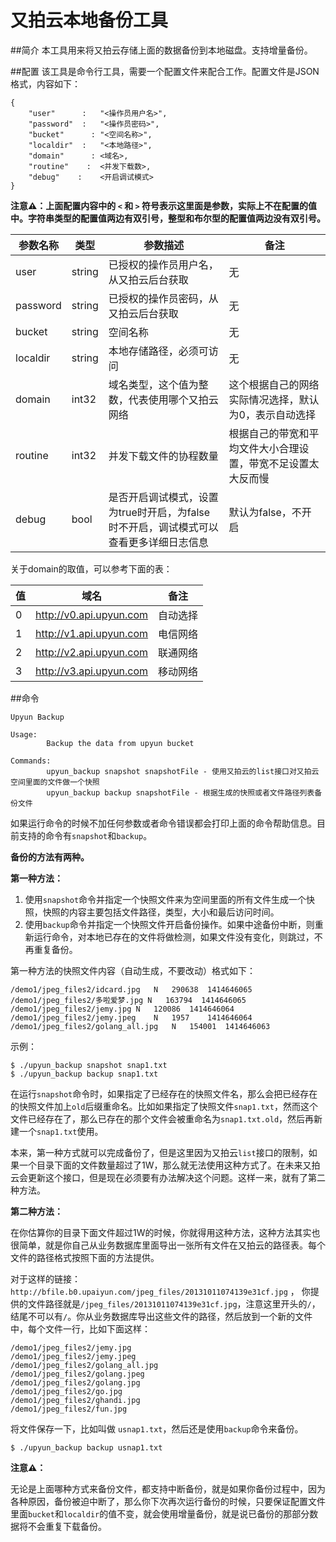 又拍云本地备份工具
============

##简介
本工具用来将又拍云存储上面的数据备份到本地磁盘。支持增量备份。

##配置
该工具是命令行工具，需要一个配置文件来配合工作。配置文件是JSON格式，内容如下：

```
{
	"user"		:	"<操作员用户名>",
	"password"	:	"<操作员密码>",
	"bucket"	  :	"<空间名称>",
	"localdir"	:	"<本地路径>",
	"domain"	  :	<域名>,
	"routine"	 :	<并发下载数>,
	"debug"	   :	<开启调试模式>
}
```

**注意⚠：上面配置内容中的 `<` 和 `>` 符号表示这里面是参数，实际上不在配置的值中。字符串类型的配置值两边有双引号，整型和布尔型的配置值两边没有双引号。**

| 参数名称 | 类型    | 参数描述                         |备注|
|---------|--------|---------------------------------|---|
| user    | string | 已授权的操作员用户名，从又拍云后台获取| 无|
| password| string | 已授权的操作员密码，从又拍云后台获取  | 无|
| bucket  | string | 空间名称                          | 无|
| localdir| string | 本地存储路径，必须可访问            | 无|
| domain  | int32  | 域名类型，这个值为整数，代表使用哪个又拍云网络|这个根据自己的网络实际情况选择，默认为0，表示自动选择|
| routine | int32  | 并发下载文件的协程数量 | 根据自己的带宽和平均文件大小合理设置，带宽不足设置太大反而慢|
| debug   | bool   | 是否开启调试模式，设置为true时开启，为false时不开启，调试模式可以查看更多详细日志信息|默认为false，不开启|

关于domain的取值，可以参考下面的表：

| 值 |  域名                    | 备注     |
|----|-------------------------|----------|
| 0  | http://v0.api.upyun.com | 自动选择  |
| 1  | http://v1.api.upyun.com | 电信网络  |
| 2  | http://v2.api.upyun.com | 联通网络  |
| 3  | http://v3.api.upyun.com | 移动网络  |

##命令

```
Upyun Backup

Usage:
        Backup the data from upyun bucket

Commands:
        upyun_backup snapshot snapshotFile - 使用又拍云的list接口对又拍云空间里面的文件做一个快照
        upyun_backup backup snapshotFile - 根据生成的快照或者文件路径列表备份文件
```

如果运行命令的时候不加任何参数或者命令错误都会打印上面的命令帮助信息。目前支持的命令有`snapshot`和`backup`。

**备份的方法有两种。**

**第一种方法：**

1. 使用`snapshot`命令并指定一个快照文件来为空间里面的所有文件生成一个快照，快照的内容主要包括文件路径，类型，大小和最后访问时间。
2. 使用`backup`命令并指定一个快照文件开启备份操作。如果中途备份中断，则重新运行命令，对本地已存在的文件将做检测，如果文件没有变化，则跳过，不再重复备份。

第一种方法的快照文件内容（自动生成，不要改动）格式如下：

```
/demo1/jpeg_files2/idcard.jpg	N	290638	1414646065
/demo1/jpeg_files2/多啦爱梦.jpg	N	163794	1414646065
/demo1/jpeg_files2/jemy.jpg	N	120086	1414646064
/demo1/jpeg_files2/jemy.jpeg	N	1957	1414646064
/demo1/jpeg_files2/golang_all.jpg	N	154001	1414646063
```

示例：

```
$ ./upyun_backup snapshot snap1.txt
$ ./upyun_backup backup snap1.txt
```

在运行`snapshot`命令时，如果指定了已经存在的快照文件名，那么会把已经存在的快照文件加上`old`后缀重命名。比如如果指定了快照文件`snap1.txt`，然而这个文件已经存在了，那么已存在的那个文件会被重命名为`snap1.txt.old`，然后再新建一个`snap1.txt`使用。

本来，第一种方式就可以完成备份了，但是这里因为又拍云`list`接口的限制，如果一个目录下面的文件数量超过了1W，那么就无法使用这种方式了。在未来又拍云会更新这个接口，但是现在必须要有办法解决这个问题。这样一来，就有了第二种方法。

**第二种方法：**

在你估算你的目录下面文件超过1W的时候，你就得用这种方法，这种方法其实也很简单，就是你自己从业务数据库里面导出一张所有文件在又拍云的路径表。每个文件的路径格式按照下面的方法提供。

对于这样的链接： `http://bfile.b0.upaiyun.com/jpeg_files/20131011074139e31cf.jpg` ， 你提供的文件路径就是`/jpeg_files/20131011074139e31cf.jpg`，注意这里开头的`/`，结尾不可以有`/`。你从业务数据库导出这些文件的路径，然后放到一个新的文件中，每个文件一行，比如下面这样：

```
/demo1/jpeg_files2/jemy.jpg
/demo1/jpeg_files2/jemy.jpeg
/demo1/jpeg_files2/golang_all.jpg
/demo1/jpeg_files2/golang.jpeg
/demo1/jpeg_files2/golang.jpg
/demo1/jpeg_files2/go.jpg
/demo1/jpeg_files2/ghandi.jpg
/demo1/jpeg_files2/fun.jpg
```
将文件保存一下，比如叫做 `usnap1.txt`，然后还是使用`backup`命令来备份。

```
$ ./upyun_backup backup usnap1.txt
```

**注意⚠：**

无论是上面哪种方式来备份文件，都支持中断备份，就是如果你备份过程中，因为各种原因，备份被迫中断了，那么你下次再次运行备份的时候，只要保证配置文件里面`bucket`和`localdir`的值不变，就会使用增量备份，就是说已备份的那部分数据将不会重复下载备份。





